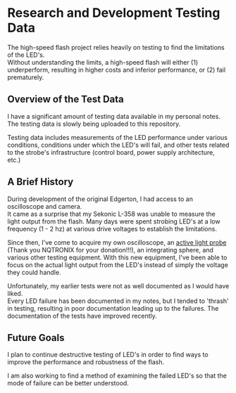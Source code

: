 # Research and Development Testing Data

The high-speed flash project relies heavily on testing to find the limitations of the LED's.  
Without understanding the limits, a high-speed flash will either (1) underperform, resulting in higher costs and inferior performance, or (2) fail prematurely.

## Overview of the Test Data

I have a significant amount of testing data available in my personal notes.  The testing data is slowly being uploaded to this repository.

Testing data includes measurements of the LED performance under various conditions, conditions under which the LED's will fail, and other tests related to the strobe's infrastructure (control board, power supply architecture, etc.)

## A Brief History

During development of the original Edgerton, I had access to an oscilloscope and camera.  
It came as a surprise that my Sekonic L-358 was unable to measure the light output from the flash.
Many days were spent strobing LED's at a low frequency (1 - 2 hz) at various drive voltages to establish the limitations.

Since then, I've come to acquire my own oscilloscope, an [active light probe](https://www.instructables.com/id/Light-Probe-MK-I/) (Thank you NQTRONIX for your donation!!!), an integrating sphere, and various other testing equipment.
With this new equipment, I've been able to focus on the actual light output from the LED's instead of simply the voltage they could handle.

Unfortunately, my earlier tests were not as well documented as I would have liked.  
Every LED failure has been documented in my notes, but I tended to 'thrash' in testing, resulting in poor documentation leading up to the failures.
The documentation of the tests have improved recently.

## Future Goals

I plan to continue destructive testing of LED's in order to find ways to improve the performance and robustness of the flash.

I am also working to find a method of examining the failed LED's so that the mode of failure can be better understood.
